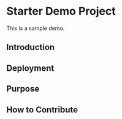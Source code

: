 # Starter Demo Project
This is a sample demo.

## Introduction

## Deployment

## Purpose

## How to Contribute
